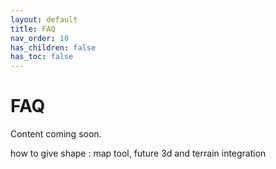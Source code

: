 ```yaml
---
layout: default
title: FAQ
nav_order: 10
has_children: false
has_toc: false
---
```


# FAQ

Content coming soon.


how to give shape : map tool, future 3d and terrain integration 